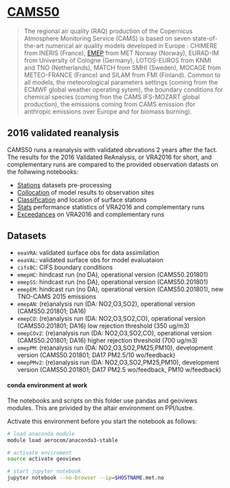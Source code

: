 # [CAMS50][cams50]

> The regional air quality (RAQ) production of the Copernicus Atmosphere Monitoring Service (CAMS) is based on seven state-of-the-art numerical air quality models developed in Europe : CHIMERE from INERIS (France), [EMEP][emepctm] from MET Norway (Norway), EURAD-IM from University of Cologne (Germany), LOTOS-EUROS from KNMI and TNO (Netherlands), MATCH from SMHI (Sweden), MOCAGE from METEO-FRANCE (France) and SILAM from FMI (Finland). Common to all models, the meteorological parameters settings (coming from the ECMWF global weather operating sytem), the boundary conditions for chemical species (coming fron the CAMS IFS-MOZART global production), the emissions coming from CAMS emission (for anthropic emissions over Europe and for biomass burning).

[cams50]: http://www.regional.atmosphere.copernicus.eu
[emepctm]: https://github.com/metno/emep-ctm

## 2016 validated reanalysis

CAMS50 runs a reanalysis with validated obrvations 2 years after the fact.
The results for the 2016 Validated ReAnalysis, or VRA2016 for short,
and complementary runs are compared to the provided observation datasts
on the follwwing notebooks:

- [Stations](stations.ipynb) datasets pre-processing
- [Collocation](collocation.ipynb) of model results to observation sites
- [Classification](classification.ipynb) and location of surface stations
- [Stats](stats.ipynb) performance statistics of VRA2016 and complementary runs
- [Exceedances](exceedances.ipynb) on VRA2016 and complementary runs

## Datasets
- `eeaVRA`: validated surface obs for data assimilation
- `eeaVAL`: validated surface obs for model evaluataion
- `cifsBC`: CIFS boundary conditions
- `emepHC`: hindcast run (no DA), operational version (CAMS50.201801)
- `emepSS`: hindcast run (no DA), operational version (CAMS50.201801)
- `emepEM`: hindcast run (no DA), operational version (CAMS50.201801), new TNO-CAMS 2015 emissions
- `emepAN`: (re)analysis run (DA: NO2,O3,SO2), operational version (CAMS50.201801; DA16)
- `emepCO`: (re)analysis run (DA: NO2,O3,SO2,CO), operational version (CAMS50.201801; DA16) low rejection threshold (350 ug/m3)
- `emepCOv2`: (re)analysis run (DA: NO2,O3,SO2,CO), operational version (CAMS50.201801; DA16) higher rejection threshold (700 ug/m3)
- `emepPM`: (re)analysis run (DA: NO2,O3,SO2,PM25,PM10), development version (CAMS50.201801; DA17 PM2.5/10 wo/feedback)
- `emepPMv2`: (re)analysis run (DA: NO2,O3,SO2,PM25,PM10), development version (CAMS50.201801; DA17 PM2.5 wo/feedback, PM10 w/feedback)


#### conda environment at work
The notebooks and scripts on this folder use pandas and geoviews modules.
This are privided by the altair environment on PPI/lustre.

Activate this environment before you start the notebook as follows:
```bash
# load anaconda module
module load aerocom/anaconda3-stable

# activate enviroment
source activate geoviews

# start jupyter notebook
jupyter notebook --no-browser --ip=$HOSTNAME.met.no
```
